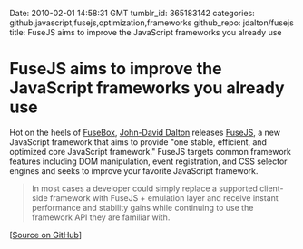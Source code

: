 Date: 2010-02-01 14:58:31 GMT
tumblr_id: 365183142
categories: github,javascript,fusejs,optimization,frameworks
github_repo: jdalton/fusejs
title: FuseJS aims to improve the JavaScript frameworks you already use

# FuseJS aims to improve the JavaScript frameworks you already use

Hot on the heels of [FuseBox](http://thechangelog.com/post/347681293/fusebox-a-safer-way-to-monkey-patch-javascript), [John-David Dalton](http://github.com/jdalton) releases [FuseJS](http://github.com/jdalton/fusejs), a new JavaScript framework that aims to provide "one stable, efficient, and optimized core JavaScript framework." FuseJS targets common framework features including DOM manipulation, event registration, and CSS selector engines and seeks to improve your favorite JavaScript framework.

> In most cases a developer could simply replace a supported client-side framework with FuseJS + emulation layer and receive instant performance and stability gains while continuing to use the framework API they are familiar with.

[[Source on GitHub](http://github.com/jdalton/fusejs)] 
